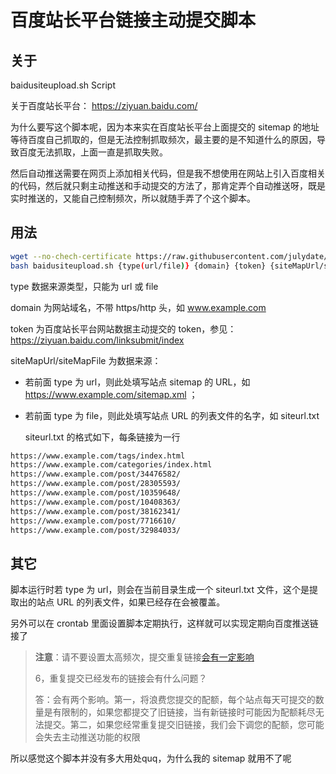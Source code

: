 # 百度站长平台链接主动提交脚本

## 关于

baidusiteupload.sh Script

关于百度站长平台： https://ziyuan.baidu.com/

为什么要写这个脚本呢，因为本来实在百度站长平台上面提交的 sitemap 的地址等待百度自己抓取的，但是无法控制抓取频次，最主要的是不知道什么的原因，导致百度无法抓取，上面一直是抓取失败。

然后自动推送需要在网页上添加相关代码，但是我不想使用在网站上引入百度相关的代码，然后就只剩主动推送和手动提交的方法了，那肯定弄个自动推送呀，既是实时推送的，又能自己控制频次，所以就随手弄了个这个脚本。

## 用法

```bash
wget --no-chech-certificate https://raw.githubusercontent.com/julydate/baidusiteupload/master/baidusiteupload.sh && chmod baidusiteupload.sh
bash baidusiteupload.sh {type(url/file)} {domain} {token} {siteMapUrl/siteMapFile}
```

type 数据来源类型，只能为 url 或 file

domain 为网站域名，不带 https/http 头，如 www.example.com

token 为百度站长平台网站数据主动提交的 token，参见： https://ziyuan.baidu.com/linksubmit/index

siteMapUrl/siteMapFile 为数据来源：

- 若前面 type 为 url，则此处填写站点 sitemap 的 URL，如 https://www.example.com/sitemap.xml ；

- 若前面 type 为 file，则此处填写站点 URL 的列表文件的名字，如 siteurl.txt

  siteurl.txt 的格式如下，每条链接为一行

```txt
https://www.example.com/tags/index.html
https://www.example.com/categories/index.html
https://www.example.com/post/34476582/
https://www.example.com/post/28305593/
https://www.example.com/post/10359648/
https://www.example.com/post/10408363/
https://www.example.com/post/38162341/
https://www.example.com/post/7716610/
https://www.example.com/post/32984033/
```

## 其它

脚本运行时若 type 为 url，则会在当前目录生成一个 siteurl.txt 文件，这个是提取出的站点 URL 的列表文件，如果已经存在会被覆盖。

另外可以在 crontab 里面设置脚本定期执行，这样就可以实现定期向百度推送链接了

> **注意**：请不要设置太高频次，提交重复链接[会有一定影响](https://ziyuan.baidu.com/college/courseinfo?id=267&page=2#h2_article_title0)
>
>  6，重复提交已经发布的链接会有什么问题？
>
> 答：会有两个影响。第一，将浪费您提交的配额，每个站点每天可提交的数量是有限制的，如果您都提交了旧链接，当有新链接时可能因为配额耗尽无法提交。第二，如果您经常重复提交旧链接，我们会下调您的配额，您可能会失去主动推送功能的权限 

所以感觉这个脚本并没有多大用处quq，为什么我的 sitemap 就用不了呢